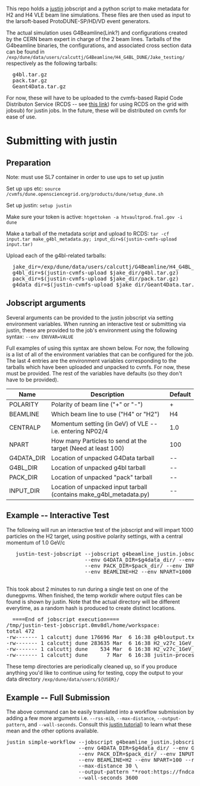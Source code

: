 This repo holds a [justin](https://justin.dune.hep.ac.uk/docs/) jobscript and a python script to make metadata for H2 and H4 VLE beam line simulations. These files are then used as input to the larsoft-based ProtoDUNE-SP/HD/VD event generators.



The actual simulation uses G4Beamline(Link?) and configurations created by the CERN beam expert in charge of the 2 beam lines. Tarballs of the G4beamline binaries, the configurations, and associated cross section data can be found in 
`/exp/dune/data/users/calcuttj/G4Beamline/H4_G4BL_DUNE/Jake_testing/` respectively as the following tarballs:
<pre>
  g4bl.tar.gz 
  pack.tar.gz
  Geant4Data.tar.gz
</pre>

For now, these will have to be uploaded to the cvmfs-based Rapid Code Distributon Service (RCDS -- see [this link](https://cdcvs.fnal.gov/redmine/projects/jobsub/wiki/Rapid_Code_Distribution_Service_via_CVMFS_using_Jobsub)) for using RCDS on the grid with jobsub) for justin jobs.  In the future, these will be distributed on cvmfs for ease of use.

# Submitting with justin

## Preparation
Note: must use SL7 container in order to use ups to set up justin

Set up ups etc: `source /cvmfs/dune.opensciencegrid.org/products/dune/setup_dune.sh`

Set up justin: `setup justin`

Make sure your token is active: `htgettoken -a htvaultprod.fnal.gov -i dune`

Make a tarball of the metadata script and upload to RCDS: `tar -cf input.tar make_g4bl_metadata.py; input_dir=$(justin-cvmfs-upload input.tar)`

Upload each of the g4bl-related tarballs:
<pre>
  jake_dir=/exp/dune/data/users/calcuttj/G4Beamline/H4_G4BL_DUNE/Jake_testing/
  g4bl_dir=$(justin-cvmfs-upload $jake_dir/g4bl.tar.gz)
  pack_dir=$(justin-cvmfs-upload $jake_dir/pack.tar.gz)
  g4data_dir=$(justin-cvmfs-upload $jake_dir/Geant4Data.tar.gz)
</pre>

## Jobscript arguments
Several arguments can be provided to the justin jobscript via setting environment variables. When running an interactive test or submitting via justin, 
these are provided to the job's environment using the following syntax: `--env ENVVAR=VALUE`

Full examples of using this syntax are shown below. For now, the following is a 
list of all of the environment variables that can be configured for the job. The last 4 entries are the environment variables corresponding to the 
tarballs which have been uploaded and unpacked to cvmfs. For now, these must be provided. The rest of the variables have defaults (so they don't have to be provided).


| Name  | Description | Default | 
| ------------- | ------------- | ------------- |
| POLARITY  | Polarity of beam line ("+" or "-") | + |
| BEAMLINE  | Which beam line to use ("H4" or "H2") | H4 |
| CENTRALP  | Momentum setting (in GeV) of VLE -- i.e. entering NP02/4 | 1.0 |
| NPART     | How many Particles to send at the target (Need at least 100) | 100 |
| G4DATA_DIR | Location of unpacked G4Data tarball | -- |
| G4BL_DIR | Location of unpacked g4bl tarball | -- |
| PACK_DIR | Location of unpacked "pack" tarball | -- |
| INPUT_DIR | Location of unpacked input tarball (contains make_g4bl_metadata.py) | -- |


## Example -- Interactive Test
The following will run an interactive test of the jobscript and will impart 1000 particles on the H2 target, using positive polarity settings, with a central momentum of 1.0 GeV/c
 <pre>
   justin-test-jobscript --jobscript g4beamline_justin.jobscript --monte-carlo 1 \
                         --env G4DATA_DIR=$g4data_dir/ --env G4BL_DIR=$g4bl_dir/ \
                         --env PACK_DIR=$pack_dir/ --env INPUT_DIR=$input_dir/  \
                         --env BEAMLINE=H2 --env NPART=1000
 </pre>
 This took about 2 minutes to run during a single test on one of the dunegpvms. When finished, the temp workdir where output files can be found is shown by justin. Note that 
 the actual directory will be different everytime, as a random hash is produced to create distinct locations.
<pre>
  ====End of jobscript execution====
/tmp/justin-test-jobscript.0mv8dl/home/workspace:
total 472
-rw------- 1 calcuttj dune 176696 Mar  6 16:38 g4bloutput.txt
-rw------- 1 calcuttj dune 283635 Mar  6 16:38 H2_v27c_1GeV_1_20250306T223828Z_000001.root
-rw------- 1 calcuttj dune    534 Mar  6 16:38 H2_v27c_1GeV_1_20250306T223828Z_000001.root.json
-rw------- 1 calcuttj dune      7 Mar  6 16:38 justin-processed-pfns.txt
</pre>

These temp directories are periodically cleaned up, so if you produce anything you'd like to continue using for testing, copy the output to your data directory `/exp/dune/data/users/${USER}/`
## Example -- Full Submission

The above command can be easily translated into a workflow submission by adding a few more arguments i.e. `--rss-mib`, `--max-distance`, `--output-pattern`, and `--wall-seconds`. 
Consult this [justin tutorial](https://justin.dune.hep.ac.uk/docs/tutorials.dune.md)) to learn what these mean and the other options available. 

<pre>
justin simple-workflow --jobscript g4beamline_justin.jobscript --monte-carlo 100 \
                       --env G4DATA_DIR=$g4data_dir/ --env G4BL_DIR=$g4bl_dir/ \
                       --env PACK_DIR=$pack_dir/ --env INPUT_DIR=$input_dir/  \
                       --env BEAMLINE=H2 --env NPART=100 --rss-mib 3999 \
                       --max-distance 30 \
                       --output-pattern "*root:https://fndcadoor.fnal.gov:2880/dune/scratch/users/calcuttj/g4beamline_prod/H2_test_full/" \
                       --wall-seconds 3600
</pre>
